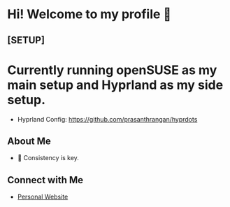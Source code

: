# Hi! Welcome to my profile 👋

## [SETUP]
# Currently running openSUSE as my main setup and Hyprland as my side setup.
- Hyprland Config: https://github.com/prasanthrangan/hyprdots

## About Me

- 🌱 Consistency is key.

## Connect with Me

- [Personal Website](https://portifolio-senai.vercel.app/)


